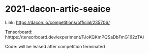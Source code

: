 # 2021-dacon-artic-seaice

Link: https://dacon.io/competitions/official/235706/

Tensorboard: hhttps://tensorboard.dev/experiment/FJoKQKmPQSaDbFmG162zTA/

Code: will be leased after competition terminated
